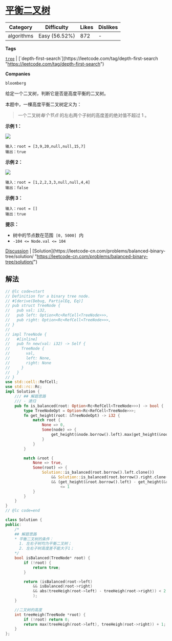 # [平衡二叉树](https://leetcode-cn.com/problems/balanced-binary-tree/description/ "https://leetcode-cn.com/problems/balanced-binary-tree/description/")

| Category   | Difficulty    | Likes | Dislikes |
| ---------- | ------------- | ----- | -------- |
| algorithms | Easy (56.52%) | 872   | -        |

**Tags**

[`tree`](https://leetcode.com/tag/tree "https://leetcode.com/tag/tree") | [`depth-first-search`](https://leetcode.com/tag/depth-first-search "https://leetcode.com/tag/depth-first-search")

**Companies**

`bloomberg`

给定一个二叉树，判断它是否是高度平衡的二叉树。

本题中，一棵高度平衡二叉树定义为：

> 一个二叉树*每个节点* 的左右两个子树的高度差的绝对值不超过 1 。

**示例 1：**

![](https://assets.leetcode.com/uploads/2020/10/06/balance_1.jpg)

```
输入：root = [3,9,20,null,null,15,7]
输出：true
```

**示例 2：**

![](https://assets.leetcode.com/uploads/2020/10/06/balance_2.jpg)

```
输入：root = [1,2,2,3,3,null,null,4,4]
输出：false
```

**示例 3：**

```
输入：root = []
输出：true
```

**提示：**

- 树中的节点数在范围  `[0, 5000]`  内
- `-104 <= Node.val <= 104`

[Discussion](https://leetcode-cn.com/problems/balanced-binary-tree/comments/ "https://leetcode-cn.com/problems/balanced-binary-tree/comments/") | [Solution](https://leetcode-cn.com/problems/balanced-binary-tree/solution/ "https://leetcode-cn.com/problems/balanced-binary-tree/solution/")

## 解法

```rust
// @lc code=start
// Definition for a binary tree node.
// #[derive(Debug, PartialEq, Eq)]
// pub struct TreeNode {
//   pub val: i32,
//   pub left: Option<Rc<RefCell<TreeNode>>>,
//   pub right: Option<Rc<RefCell<TreeNode>>>,
// }
//
// impl TreeNode {
//   #[inline]
//   pub fn new(val: i32) -> Self {
//     TreeNode {
//       val,
//       left: None,
//       right: None
//     }
//   }
// }
use std::cell::RefCell;
use std::rc::Rc;
impl Solution {
    /// ## 解题思路
    /// - 递归
    pub fn is_balanced(root: Option<Rc<RefCell<TreeNode>>>) -> bool {
        type TreeNodeOpt = Option<Rc<RefCell<TreeNode>>>;
        fn get_height(root: &TreeNodeOpt) -> i32 {
            match root {
                None => 0,
                Some(node) => {
                    get_height(&node.borrow().left).max(get_height(&node.borrow().right)) + 1
                }
            }
        }

        match &root {
            None => true,
            Some(root) => {
                Solution::is_balanced(root.borrow().left.clone())
                    && Solution::is_balanced(root.borrow().right.clone())
                    && (get_height(&root.borrow().left) - get_height(&root.borrow().right)).abs()
                        <= 1
            }
        }
    }
}
// @lc code=end

```

```cpp
class Solution {
public:
    /*
    ## 解题思路
    * 平衡二叉树的条件：
      1. 左右子树均为平衡二叉树；
      2. 左右子树高度差不能大于1；
    */
    bool isBalanced(TreeNode* root) {
        if (!root) {
            return true;
        }

        return (isBalanced(root->left)
            && isBalanced(root->right)
            && abs(treeHeigh(root->left) - treeHeigh(root->right)) < 2
            );
    }

    //二叉树的高度
    int treeHeigh(TreeNode *root) {
        if (!root) return 0;
        return max(treeHeigh(root->left), treeHeigh(root->right)) + 1;
    }
};
```

